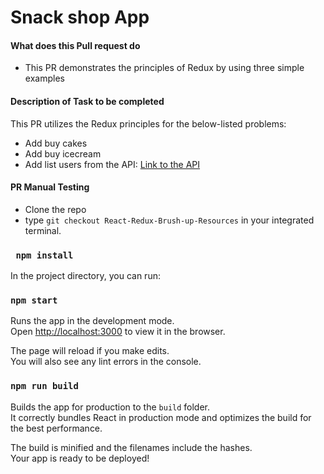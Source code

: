# Snack shop App

#### What does this Pull request do

- This PR demonstrates the principles of Redux by using three simple examples

#### Description of Task to be completed

This PR utilizes the Redux principles for the below-listed problems:

- Add buy cakes
- Add buy icecream
- Add list users from the API: [Link to the API](https://jsonplaceholder.typicode.com/users)

#### PR Manual Testing

- Clone the repo
- type `git checkout React-Redux-Brush-up-Resources` in your integrated terminal.

### ` npm install`

In the project directory, you can run:

### `npm start`

Runs the app in the development mode.\
Open [http://localhost:3000](http://localhost:3000) to view it in the browser.

The page will reload if you make edits.\
You will also see any lint errors in the console.

### `npm run build`

Builds the app for production to the `build` folder.\
It correctly bundles React in production mode and optimizes the build for the best performance.

The build is minified and the filenames include the hashes.\
Your app is ready to be deployed!
